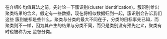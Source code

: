 在介绍K-均值算法之前，先讨论一下簇识别(cluster identification)。簇识别给出聚类结果的含义。假定有一些数据，现在将相似数据归到一起，簇识别会告诉我们这些
簇到底都是些什么。聚类与分类的最大不同在于，分类的目标事先已知，而聚类则不一样，因为其产生的结果与分类不同，而只是类别没有预先定义，聚类有时也被称为无
监督分类。
